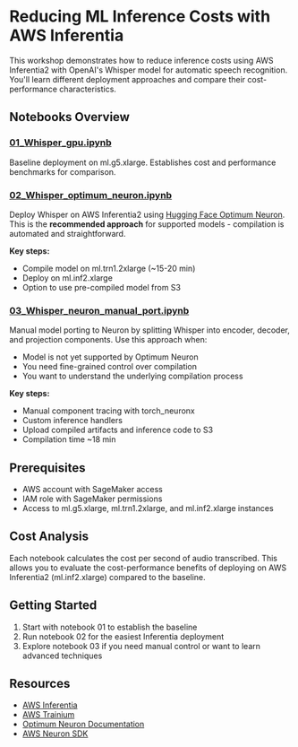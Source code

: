 # Reducing ML Inference Costs with AWS Inferentia

This workshop demonstrates how to reduce inference costs using AWS Inferentia2 with OpenAI's Whisper model for automatic speech recognition. You'll learn different deployment approaches and compare their cost-performance characteristics.

## Notebooks Overview

### [01_Whisper_gpu.ipynb](01_Whisper_gpu.ipynb)
Baseline deployment on ml.g5.xlarge. Establishes cost and performance benchmarks for comparison.

### [02_Whisper_optimum_neuron.ipynb](02_Whisper_optimum_neuron.ipynb)
Deploy Whisper on AWS Inferentia2 using [Hugging Face Optimum Neuron](https://huggingface.co/docs/optimum-neuron/index). This is the **recommended approach** for supported models - compilation is automated and straightforward.

**Key steps:**
- Compile model on ml.trn1.2xlarge (~15-20 min)
- Deploy on ml.inf2.xlarge
- Option to use pre-compiled model from S3

### [03_Whisper_neuron_manual_port.ipynb](03_Whisper_neuron_manual_port.ipynb)
Manual model porting to Neuron by splitting Whisper into encoder, decoder, and projection components. Use this approach when:
- Model is not yet supported by Optimum Neuron
- You need fine-grained control over compilation
- You want to understand the underlying compilation process

**Key steps:**
- Manual component tracing with torch_neuronx
- Custom inference handlers
- Upload compiled artifacts and inference code to S3
- Compilation time ~18 min

## Prerequisites

- AWS account with SageMaker access
- IAM role with SageMaker permissions
- Access to ml.g5.xlarge, ml.trn1.2xlarge, and ml.inf2.xlarge instances

## Cost Analysis

Each notebook calculates the cost per second of audio transcribed. This allows you to evaluate the cost-performance benefits of deploying on AWS Inferentia2 (ml.inf2.xlarge) compared to the baseline.

## Getting Started

1. Start with notebook 01 to establish the baseline
2. Run notebook 02 for the easiest Inferentia deployment
3. Explore notebook 03 if you need manual control or want to learn advanced techniques

## Resources

- [AWS Inferentia](https://aws.amazon.com/machine-learning/inferentia/)
- [AWS Trainium](https://aws.amazon.com/machine-learning/trainium/)
- [Optimum Neuron Documentation](https://huggingface.co/docs/optimum-neuron/index)
- [AWS Neuron SDK](https://awsdocs-neuron.readthedocs-hosted.com/)
